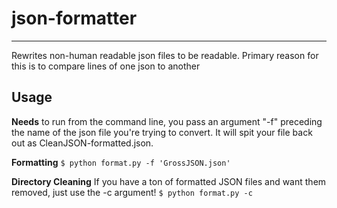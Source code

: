 # json-formatter
-----------------
Rewrites non-human readable json files to be readable.  Primary reason for this is to compare lines of one json to another

## Usage
**Needs** to run from the command line, you pass an argument "-f" preceding the name of the json file you're trying to convert.  It will spit your file back out as CleanJSON-formatted.json.

**Formatting**
`$ python format.py -f 'GrossJSON.json'`

**Directory Cleaning**
If you have a ton of formatted JSON files and want them removed, just use the -c argument!
`$ python format.py -c`
